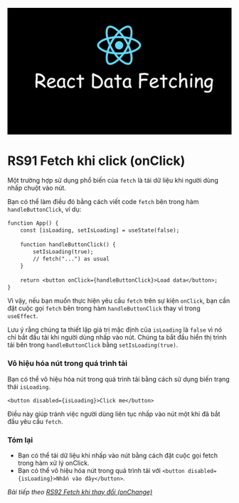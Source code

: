 ![Create-HTML-1](images/fetch.webp) 

# RS91 Fetch khi click (onClick)

Một trường hợp sử dụng phổ biến của `fetch` là tải dữ liệu khi người dùng nhấp chuột vào nút.

Bạn có thể làm điều đó bằng cách viết code `fetch` bên trong hàm `handleButtonClick`, ví dụ:

```
function App() {
    const [isLoading, setIsLoading] = useState(false);

    function handleButtonClick() {
        setIsLoading(true);
        // fetch("...") as usual
    }

    return <button onClick={handleButtonClick}>Load data</button>;
}
```

Vì vậy, nếu bạn muốn thực hiện yêu cầu `fetch` trên sự kiện `onClick`, bạn cần đặt cuộc gọi `fetch` bên trong hàm `handleButtonClick` thay vì trong `useEffect`.

Lưu ý rằng chúng ta thiết lập giá trị mặc định của `isLoading` là `false` vì nó chỉ bắt đầu tải khi người dùng nhấp vào nút. Chúng ta bắt đầu hiển thị trình tải bên trong `handleButtonClick` bằng `setIsLoading(true)`.

### Vô hiệu hóa nút trong quá trình tải

Bạn có thể vô hiệu hóa nút trong quá trình tải bằng cách sử dụng biến trạng thái `isLoading`.

```
<button disabled={isLoading}>Click me</button>
```

Điều này giúp tránh việc người dùng liên tục nhấp vào nút một khi đã bắt đầu yêu cầu `fetch`.

### Tóm lại

- Bạn có thể tải dữ liệu khi nhấp vào nút bằng cách đặt cuộc gọi fetch trong hàm xử lý onClick.
- Bạn có thể vô hiệu hóa nút trong quá trình tải với `<button disabled={isLoading}>Nhấn vào đây</button>`.

*Bài tiếp theo [RS92 Fetch khi thay đổi (onChange)](/lesson/session/session_92_fetch_onchange.md)*